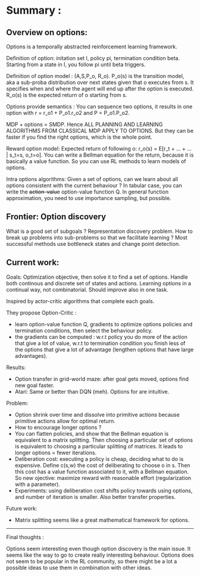 # Summary : 

## Overview on options: 

Options is a temporally abstracted reinforcement learning framework. 

Definition of option: initation set I, policy pi, termination condition beta. Starting from a state in I, you follow pi until beta triggers.

Definition of option model : (A,S,P_o, R_o). P_o(s) is the transition model, aka a sub-proba distribution over next states given that o executes from s. It specifies when and where the agent will end up after the option is executed. R_o(s) is the expected return of o starting from s.

Options provide semantics : You can sequence two options, it results in one option with r = r_o1 + P_o1.r_o2 and P = P_o1.P_o2.

MDP + options = SMDP. Hence ALL PLANNING AND LEARNING ALGORITHMS FROM CLASSICAL MDP APPLY TO OPTIONS. But they can be faster if you find the right options, which is the whole point.

Reward option model: Expected return of following o: r_o(s) = E[r_t + ... + ... | s_t=s, o_t=o]. You can write a Bellman equation for the return, because it is basically a value function. So you can use RL methods to learn models of options.

Intra options algorithms: Given a set of options, can we learn about all options consistent with the current behaviour ? In tabular case, you can write the ~~action-value~~ option-value function Q. In general function approximation, you need to use importance sampling, but possible. 

## Frontier: Option discovery

What is a good set of subgoals ? Representation discovery problem. How to break up problems into sub-problems so that we facilitate learning ? Most successful methods use bottleneck states and change point detection.

## Current work:

Goals: Optimization objective, then solve it to find a set of options. Handle both continous and discrete set of states and actions. Learning options in a continual way, not combinatorial. Should improve also in one task.

Inspired by actor-critic algorithms that complete each goals.

They propose Option-Critic : 

- learn option-value function Q, gradients to optimize options policies and termination conditions, then select the behaviour policy.
- the gradients can be computed : w.r.t policy you do more of the action that give a lot of value, w.r.t to termination condition you finish less of the options that give a lot of advantage (lengthen options that have large advantages).

Results: 

- Option transfer in grid-world maze: after goal gets moved, options find new goal faster.
- Atari: Same or better than DQN (meh). Options for are intuitive.

Problem:

- Option shrink over time and dissolve into primitive actions because primitive actions allow for optimal return. 
- How to encourage longer options ?
- You can flatten policies, and show that the Bellman equation is equivalent to a matrix splitting. Then choosing a particular set of options is equivalent to choosing a particular splitting of matrices. It leads to longer options = fewer iterations.
- Deliberation cost: executing a policy is cheap, deciding what to do is expensive. Define c(s,w) the cost of deliberating to choose o in s. Then this cost has a value function associated to it, with a Bellman equation. So new ojective: maximize reward with reasonable effort (regularization with a parameter).
- Experiments: using deliberation cost shifts policy towards using options, and number of iteration is smaller. Also better transfer properties.

Future work:

- Matrix splitting seems like a great mathematical framework for options.


-----------

Final thoughts : 


Options seem interesting even though option discovery is the main issue. It seems like the way to go to create really interesting behaviour. Options does not seem to be popular in the RL community, so there might be a lot a possible ideas to use them in combination with other ideas.

